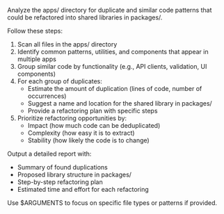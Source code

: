 Analyze the apps/ directory for duplicate and similar code patterns that could be refactored into shared libraries in packages/.

Follow these steps:
1. Scan all files in the apps/ directory
2. Identify common patterns, utilities, and components that appear in multiple apps
3. Group similar code by functionality (e.g., API clients, validation, UI components)
4. For each group of duplicates:
   - Estimate the amount of duplication (lines of code, number of occurrences)
   - Suggest a name and location for the shared library in packages/
   - Provide a refactoring plan with specific steps
5. Prioritize refactoring opportunities by:
   - Impact (how much code can be deduplicated)
   - Complexity (how easy it is to extract)
   - Stability (how likely the code is to change)

Output a detailed report with:
- Summary of found duplications
- Proposed library structure in packages/
- Step-by-step refactoring plan
- Estimated time and effort for each refactoring

Use $ARGUMENTS to focus on specific file types or patterns if provided.
